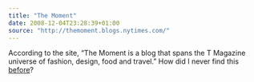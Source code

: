 ```yaml
---
title: "The Moment"
date: 2008-12-04T23:28:39+01:00
source: "http://themoment.blogs.nytimes.com/"
---
```


According to the site, “The Moment is a blog that spans the T Magazine universe of fashion, design, food and travel.” How did I never find this [before](http://themoment.blogs.nytimes.com/author/rosecransbaldwinnyt/)?
